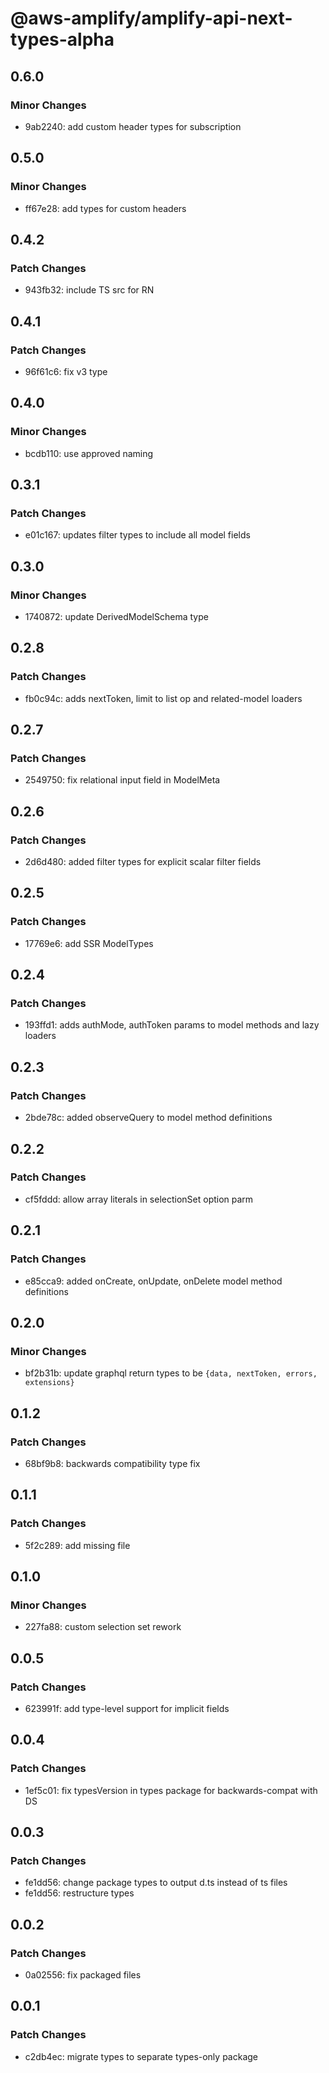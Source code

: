 # @aws-amplify/amplify-api-next-types-alpha

## 0.6.0

### Minor Changes

- 9ab2240: add custom header types for subscription

## 0.5.0

### Minor Changes

- ff67e28: add types for custom headers

## 0.4.2

### Patch Changes

- 943fb32: include TS src for RN

## 0.4.1

### Patch Changes

- 96f61c6: fix v3 type

## 0.4.0

### Minor Changes

- bcdb110: use approved naming

## 0.3.1

### Patch Changes

- e01c167: updates filter types to include all model fields

## 0.3.0

### Minor Changes

- 1740872: update DerivedModelSchema type

## 0.2.8

### Patch Changes

- fb0c94c: adds nextToken, limit to list op and related-model loaders

## 0.2.7

### Patch Changes

- 2549750: fix relational input field in ModelMeta

## 0.2.6

### Patch Changes

- 2d6d480: added filter types for explicit scalar filter fields

## 0.2.5

### Patch Changes

- 17769e6: add SSR ModelTypes

## 0.2.4

### Patch Changes

- 193ffd1: adds authMode, authToken params to model methods and lazy loaders

## 0.2.3

### Patch Changes

- 2bde78c: added observeQuery to model method definitions

## 0.2.2

### Patch Changes

- cf5fddd: allow array literals in selectionSet option parm

## 0.2.1

### Patch Changes

- e85cca9: added onCreate, onUpdate, onDelete model method definitions

## 0.2.0

### Minor Changes

- bf2b31b: update graphql return types to be `{data, nextToken, errors, extensions}`

## 0.1.2

### Patch Changes

- 68bf9b8: backwards compatibility type fix

## 0.1.1

### Patch Changes

- 5f2c289: add missing file

## 0.1.0

### Minor Changes

- 227fa88: custom selection set rework

## 0.0.5

### Patch Changes

- 623991f: add type-level support for implicit fields

## 0.0.4

### Patch Changes

- 1ef5c01: fix typesVersion in types package for backwards-compat with DS

## 0.0.3

### Patch Changes

- fe1dd56: change package types to output d.ts instead of ts files
- fe1dd56: restructure types

## 0.0.2

### Patch Changes

- 0a02556: fix packaged files

## 0.0.1

### Patch Changes

- c2db4ec: migrate types to separate types-only package
